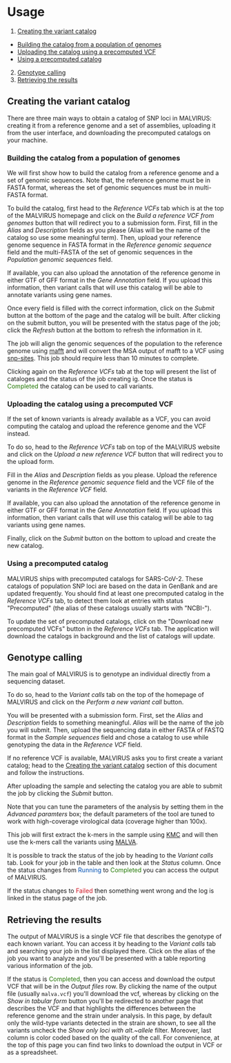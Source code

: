 # Usage
1. [Creating the variant catalog](#creating-the-variant-catalog)
  - [Building the catalog from a population of genomes](#building-the-catalog-from-a-population-of-genomes)
  - [Uploading the catalog using a precomputed VCF](#uploading-the-catalog-using-a-precomputed-vcf)
  - [Using a precomputed catalog](#using-a-precomputed-catalog)
2. [Genotype calling](#genotype-calling)
3. [Retrieving the results](#retrieving-the-results)

## Creating the variant catalog

There are three main ways to obtain a catalog of SNP loci in MALVIRUS: creating it from a reference genome and a set of assemblies, uploading it from the user interface, and downloading the precomputed catalogs on your machine.

### Building the catalog from a population of genomes

We will first show how to build the catalog from a reference genome and a set of genomic sequences.
Note that, the reference genome must be in FASTA format, whereas the set of genomic sequences must be in multi-FASTA format.

To build the catalog, first head to the _Reference VCFs_ tab which is at the top of the MALVIRUS homepage and click on the _Build a reference VCF from genomes_ button that will redirect you to a submission form.
First, fill in the _Alias_ and _Description_ fields as you please (Alias will be the name of the catalog so use some meaningful term).
Then, upload your reference genome sequence in FASTA format in the _Reference genomic sequence_ field and the multi-FASTA of the set of genomic sequences in the _Population genomic sequences_ field.

If available, you can also upload the annotation of the reference genome in either GTF of GFF format in the _Gene Annotation_ field.
If you upload this information, then variant calls that will use this catalog will be able to annotate variants using gene names.

Once every field is filled with the correct information, click on the _Submit_ button at the bottom of the page and the catalog will be built.
After clicking on the submit button, you will be presented with the status page of the job; click the _Refresh_ button at the bottom to refresh the information in it.

The job will align the genomic sequences of the population to the reference genome using [mafft](https://mafft.cbrc.jp/alignment/software/) and will convert the MSA output of mafft to a VCF using [snp-sites](https://github.com/sanger-pathogens/snp-sites).
This job should require less than 10 minutes to complete.

Clicking again on the _Reference VCFs_ tab at the top will present the list of cataloges and the status of the job creating ig.
Once the status is <span style="color:#237804">Completed</span> the catalog can be used to call variants.

### Uploading the catalog using a precomputed VCF

If the set of known variants is already available as a VCF, you can avoid computing the catalog and upload the reference genome and the VCF instead.

To do so, head to the _Reference VCFs_ tab on top of the MALVIRUS website and click on the _Upload a new reference VCF_ button that will redirect you to the upload form.

Fill in the _Alias_ and _Description_ fields as you please.
Upload the reference genome in the _Reference genomic sequence_ field and the VCF file of the variants in the _Reference VCF_ field.

If available, you can also upload the annotation of the reference genome in either GTF or GFF format in the _Gene Annotation_ field.
If you upload this information, then variant calls that will use this catalog will be able to tag variants using gene names.

Finally, click on the _Submit_ button on the bottom to upload and create the new catalog.

### Using a precomputed catalog

MALVIRUS ships with precomputed catalogs for SARS-CoV-2.
These catalogs of population SNP loci are based on the data in GenBank and are updated frequently.
You should find at least one precomputed catalog in the _Reference VCFs_ tab, to detect them look at entries with status "Precomputed" (the alias of these catalogs usually starts with "NCBI-").

To update the set of precomputed catalogs, click on the "Download new precomputed VCFs" button in the _Reference VCFs_ tab.
The application will download the catalogs in background and the list of catalogs will update.

## Genotype calling

The main goal of MALVIRUS is to genotype an individual directly from a sequencing dataset.

To do so, head to the _Variant calls_ tab on the top of the homepage of MALVIRUS and click on the _Perform a new variant call_ button.

You will be presented with a submission form.
First, set the _Alias_ and _Description_ fields to something meaningful. _Alias_ will be the name of the job you will submit.
Then, upload the sequencing data in either FASTA of FASTQ format in the _Sample sequences_ field and chose a catalog to use while genotyping the data in the _Reference VCF_ field.

If no reference VCF is available, MALVIRUS asks you to first create a variant catalog; head to the [Creating the variant catalog](#creating-the-variant-catalog) section of this document and follow the instructions.

After uploading the sample and selecting the catalog you are able to submit the job by clicking the _Submit_ button.

Note that you can tune the parameters of the analysis by setting them in the _Advanced paramters_ box; the default parameters of the tool are tuned to work with high-coverage virological data (coverage higher than 100x).

This job will first extract the k-mers in the sample using [KMC](http://sun.aei.polsl.pl/REFRESH/index.php?page=projects&project=kmc&subpage=about) and will then use the k-mers call the variants using [MALVA](https://github.com/algolab/malva).

It is possible to track the status of the job by heading to the _Variant calls_ tab.
Look for your job in the table and then look at the _Status_ column.
Once the status changes from <span style="color:#0050b3">Running</span> to <span style="color:#237804">Completed</span> you can access the output of MALVIRUS.

If the status changes to <span style="color:#cf1322">Failed</span> then something went wrong and the log is linked in the status page of the job.

## Retrieving the results

The output of MALVIRUS is a single VCF file that describes the genotype of each known variant.
You can access it by heading to the _Variant calls_ tab and searching your job in the list displayed there.
Click on the alias of the job you want to analyze and you'll be presented with a table reporting various information of the job.

If the status is <span style="color:#237804">Completed</span>, then you can access and download the output VCF that will be in the _Output files_ row.
By clicking the name of the output file (usually `malva.vcf`) you'll download the vcf, whereas by clicking on the _Show in tabular form_ button you'll be redirected to another page that describes the VCF and that highlights the differences between the reference genome and the strain under analysis.
In this page, by default only the wild-type variants detected in the strain are shown, to see all the variants uncheck the _Show only loci with alt.~allele_ filter.
Moreover, last column is color coded based on the quality of the call.
For convenience, at the top of this page you can find two links to download the output in VCF or as a spreadsheet.
